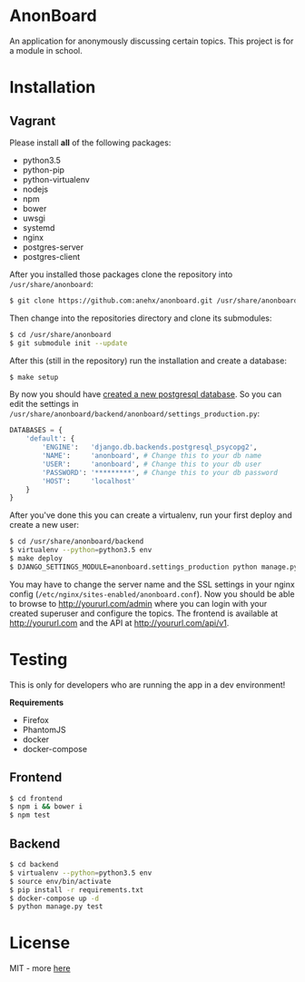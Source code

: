 # AnonBoard
An application for anonymously discussing certain topics. This project is for a module in school.

# Installation

## Vagrant

Please install **all** of the following packages:

* python3.5
* python-pip
* python-virtualenv
* nodejs
* npm
* bower
* uwsgi
* systemd
* nginx
* postgres-server
* postgres-client

After you installed those packages clone the repository into `/usr/share/anonboard`:
```bash
$ git clone https://github.com:anehx/anonboard.git /usr/share/anonboard
```

Then change into the repositories directory and clone its submodules:
```bash
$ cd /usr/share/anonboard
$ git submodule init --update
```

After this (still in the repository) run the installation and create a database:
```bash
$ make setup
```

By now you should have [created a new postgresql database](http://www.postgresql.org/docs/9.1/static/manage-ag-createdb.html). So you can edit the settings in `/usr/share/anonboard/backend/anonboard/settings_production.py`:
```python
DATABASES = {
    'default': {
        'ENGINE':   'django.db.backends.postgresql_psycopg2',
        'NAME':     'anonboard', # Change this to your db name
        'USER':     'anonboard', # Change this to your db user
        'PASSWORD': '*********', # Change this to your db password
        'HOST':     'localhost'
    }
}
```

After you've done this you can create a virtualenv, run your first deploy and create a new user:
```bash
$ cd /usr/share/anonboard/backend
$ virtualenv --python=python3.5 env
$ make deploy
$ DJANGO_SETTINGS_MODULE=anonboard.settings_production python manage.py createsuperuser
```

You may have to change the server name and the SSL settings in your nginx config (`/etc/nginx/sites-enabled/anonboard.conf`).
Now you should be able to browse to http://yoururl.com/admin where you can login with your created superuser and configure the topics. The frontend is available at http://yoururl.com and the API at http://yoururl.com/api/v1.

# Testing
This is only for developers who are running the app in a dev environment!

**Requirements**
* Firefox
* PhantomJS
* docker
* docker-compose

## Frontend
```bash
$ cd frontend
$ npm i && bower i
$ npm test
```
## Backend
```bash
$ cd backend
$ virtualenv --python=python3.5 env
$ source env/bin/activate
$ pip install -r requirements.txt
$ docker-compose up -d
$ python manage.py test
```

# License
MIT - more [here](LICENSE)
